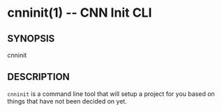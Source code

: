 # cnninit(1) -- CNN Init CLI


## SYNOPSIS
cnninit


## DESCRIPTION
`cnninit` is a command line tool that will setup a project for you based on
things that have not been decided on yet.
